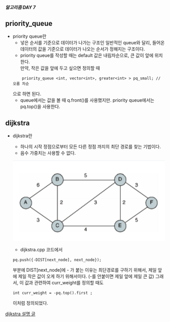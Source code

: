 ##### 알고리즘 DAY 7

## priority_queue 

- priority queue란
    - 넣은 순서를 기준으로 데이터가 나가는 구조인 일반적인 queue와 달리, 들어온 데이터의 값을 기준으로 데이터가 나오는 순서가 정해지는 구조이다.
    - priority queue를 작성할 때는 default 값은 내림차순으로, 큰 값이 앞에 위치한다. <br>
    만약, 작은 값을 앞에 두고 싶으면 정의할 때
    ```
        priority_queue <int, vector<int>, greater<int> > pq_small; // 오름 차순
    ```
    으로 하면 된다.
    - queue에서는 값을 볼 때 q.front()를 사용했지만. priority queue에서는 pq.top()을 사용한다.  

## dijkstra 

- dijkstra란
    - 하나의 시작 정점으로부터 모든 다른 정점 까지의 최단 경로를 찾는 기법이다.
    - 음수 가중치는 사용할 수 없다. 
    
    ![](dijkstra.png)

  - dijkstra.cpp 코드에서 
  ```
  pq.push({-DIST[next_node], next_node});
   ```
   부분에 DIST[next_node]에 - 가 붙는 이유는 최단경로를 구하기 위해서, 제일 앞에 제일 작은 값이 오게 하기 위해서이다. (-를 안붙이면 제일 앞에 제일 큰 값)
   그래서, 이 값과 관련하여 curr_weight를 정의할 때도
   ```
   int curr_weight = -pq.top().first ;
   ```
   이처럼 정의되었다. 


[dijkstra 설명 글](https://velog.io/@717lumos/%EC%95%8C%EA%B3%A0%EB%A6%AC%EC%A6%98-%EB%8B%A4%EC%9D%B5%EC%8A%A4%ED%8A%B8%EB%9D%BCDijkstra-%EC%95%8C%EA%B3%A0%EB%A6%AC%EC%A6%98)